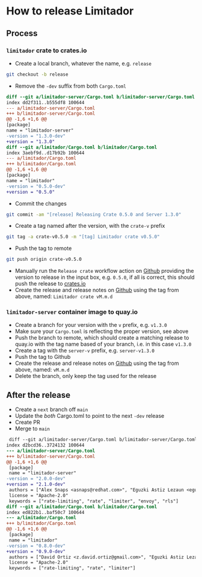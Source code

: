 # How to release Limitador

## Process

### `limitador` crate to crates.io

 - Create a local branch, whatever the name, e.g. `release`

```sh
git checkout -b release
```

 - Remove the `-dev` suffix from both `Cargo.toml`

 ```diff
diff --git a/limitador-server/Cargo.toml b/limitador-server/Cargo.toml
index dd2f311..b555df8 100644
--- a/limitador-server/Cargo.toml
+++ b/limitador-server/Cargo.toml
@@ -1,6 +1,6 @@
 [package]
 name = "limitador-server"
-version = "1.3.0-dev"
+version = "1.3.0"
diff --git a/limitador/Cargo.toml b/limitador/Cargo.toml
index 3aebf9d..d17b92b 100644
--- a/limitador/Cargo.toml
+++ b/limitador/Cargo.toml
@@ -1,6 +1,6 @@
 [package]
 name = "limitador"
-version = "0.5.0-dev"
+version = "0.5.0"
 ```

 - Commit the changes

```sh
git commit -am "[release] Releasing Crate 0.5.0 and Server 1.3.0"
```

 - Create a tag named after the version, with the `crate-v` prefix 

```sh
git tag -a crate-v0.5.0 -m "[tag] Limitador crate v0.5.0"
```

 - Push the tag to remote

```sh
git push origin crate-v0.5.0
```

 - Manually run the `Release crate` workflow action on [Github](https://github.com/Kuadrant/limitador/actions/workflows/release.yaml) providing the version to release in the input box, e.g. `0.5.0`, if all is correct, this should push the release to [crates.io](https://crates.io/crates/limitador/versions)
 - Create the release and release notes on [Github](https://github.com/Kuadrant/limitador/releases/new) using the tag from above, named: `Limitador crate vM.m.d`


### `limitador-server` container image to quay.io

 - Create a branch for your version with the `v` prefix, e.g. `v1.3.0`
 - Make sure your `Cargo.toml` is reflecting the proper version, see above
 - Push the branch to remote, which should create a matching release to quay.io with the tag name based of your branch, i.e. in this case `v1.3.0`
 - Create a tag with the `server-v` prefix, e.g. `server-v1.3.0`
 - Push the tag to Github
 - Create the release and release notes on [Github](https://github.com/Kuadrant/limitador/releases/new) using the tag from above, named: `vM.m.d`
 - Delete the branch, only keep the tag used for the release

## After the release

 - Create a `next` branch off `main` 
 - Update the _both_ Cargo.toml to point to the next `-dev` release
 - Create PR
 - Merge to `main`

```diff
 diff --git a/limitador-server/Cargo.toml b/limitador-server/Cargo.toml
index d2bcd36..3724132 100644
--- a/limitador-server/Cargo.toml
+++ b/limitador-server/Cargo.toml
@@ -1,6 +1,6 @@
 [package]
 name = "limitador-server"
-version = "2.0.0-dev"
+version = "2.1.0-dev"
 authors = ["Alex Snaps <asnaps@redhat.com>", "Eguzki Astiz Lezaun <eguzki@redhat.com>", "David Ortiz <z.david.ortiz@gmail.com>"]
 license = "Apache-2.0"
 keywords = ["rate-limiting", "rate", "limiter", "envoy", "rls"]
diff --git a/limitador/Cargo.toml b/limitador/Cargo.toml
index ed822b1..baf50c7 100644
--- a/limitador/Cargo.toml
+++ b/limitador/Cargo.toml
@@ -1,6 +1,6 @@
 [package]
 name = "limitador"
-version = "0.8.0-dev"
+version = "0.9.0-dev"
 authors = ["David Ortiz <z.david.ortiz@gmail.com>", "Eguzki Astiz Lezaun <eguzki@redhat.com>", "Alex Snaps <asnaps@redhat.com>"]
 license = "Apache-2.0"
 keywords = ["rate-limiting", "rate", "limiter"]
```

